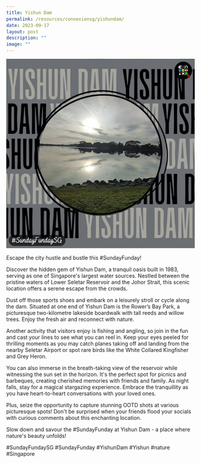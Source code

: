 ```yaml
---
title: Yishun Dam
permalink: /resources/connexionsg/yishundam/
date: 2023-09-17
layout: post
description: ""
image: ""
---
```

![](/images/connexionsg/2023/yishun%20dam.PNG)

Escape the city hustle and bustle this #SundayFunday!

Discover the hidden gem of Yishun Dam, a tranquil oasis built in 1983, serving as one of Singapore's largest water sources. Nestled between the pristine waters of Lower Seletar Reservoir and the Johor Strait, this scenic location offers a serene escape from the crowds.

Dust off those sports shoes and embark on a leisurely stroll or cycle along the dam. Situated at one end of Yishun Dam is the Rower’s Bay Park, a picturesque two-kilometre lakeside boardwalk with tall reeds and willow trees. Enjoy the fresh air and reconnect with nature.

Another activity that visitors enjoy is fishing and angling, so join in the fun and cast your lines to see what you can reel in. Keep your eyes peeled for thrilling moments as you may catch planes taking off and landing from the nearby Seletar Airport or spot rare birds like the White Collared Kingfisher and Grey Heron.

You can also immerse in the breath-taking view of the reservoir while witnessing the sun set in the horizon. It's the perfect spot for picnics and barbeques, creating cherished memories with friends and family. As night falls, stay for a magical stargazing experience. Embrace the tranquillity as you have heart-to-heart conversations with your loved ones.

Plus, seize the opportunity to capture stunning OOTD shots at various picturesque spots! Don't be surprised when your friends flood your socials with curious comments about this enchanting location.

Slow down and savour the #SundayFunday at Yishun Dam - a place where nature's beauty unfolds!

#SundayFundaySG #SundayFunday #YishunDam #Yishun #nature #Singapore